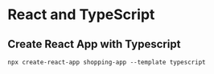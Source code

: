 # React and TypeScript

## Create React App with Typescript

```
npx create-react-app shopping-app --template typescript
```
